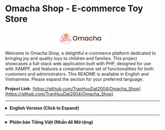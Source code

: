 # Omacha Shop - E-commerce Toy Store

<p align="center">
  <img src="screenshot/logo.png" alt="Omacha Shop Logo" height="50px"/> <!-- Đảm bảo đường dẫn logo chính xác -->
</p>

Welcome to Omacha Shop, a delightful e-commerce platform dedicated to bringing joy and quality toys to children and families. This project showcases a full-stack web application built with PHP, designed for use with XAMPP, and features a comprehensive set of functionalities for both customers and administrators.
This README is available in English and Vietnamese. Please expand the section for your preferred language.

**Project Link:** [https://github.com/TranHuuDat2004/Omacha_Shop](https://github.com/TranHuuDat2004/Omacha_Shop) <!-- Cập nhật link repo nếu cần -->

---

<details>
<summary><strong>English Version (Click to Expand)</strong></summary>

## 🌟 Project Overview

Omacha Shop is designed to provide a seamless and enjoyable online shopping experience for toy enthusiasts. From browsing a diverse collection of toys to secure (simulated) payment and order tracking, Omacha aims to be a trusted destination for parents and children alike. The platform also includes a robust administration system for efficient business management.

**Live Demo (GitHub Pages - Frontend UI Only):**
*   Customer View: [https://tranhuudatlego.github.io/Frontend/](https://tranhuudatlego.github.io/Frontend/)
*   Admin View (UI Only): [https://tranhuudatlego.github.io/Admin/](https://tranhuudatlego.github.io/Admin/)
*(Note: The live demos are frontend-only and do not include backend functionality like database interactions, user authentication, or order processing. For full functionality, please set up the project locally as described below.)*

## ✨ Key Features

### For Customers:
*   **Intuitive Product Browsing:** Homepage, categories, age-based filtering, advanced search.
*   **Detailed Product Pages:** Multiple screenshots, descriptions, reviews.
*   **Shopping Cart & Wishlist:** Add to cart, cart preview, quantity updates, coupon application, save favorites.
*   **Secure Checkout Process:** Clear steps, shipping info, order summary, "Thank You" page, invoice generation (PDF option).
*   **User Accounts:** Registration, login, (potentially) order history.
*   **Engagement & Information:** Blog, About Us, Contact page, product reviews, comment system.

### 🛍️ Customer Interface (Screenshots)
|           Home Page (Layout 1)            |             Product Listing (with Filter)              |                    Product Detail Page                    |
| :---------------------------------------: | :----------------------------------------------------: | :-------------------------------------------------------: |
|  ![Omacha Home 1](screenshot/Home1.jpg)   | ![Omacha Product List & Filter](screenshot/filter.jpg) |  ![Omacha Product Detail](screenshot/product_detail.jpg)  |
|             **Shopping Cart**             |                  **Checkout Process**                  |                    **Thank You Page**                     |
|    ![Omacha Cart](screenshot/cart.jpg)    |      ![Omacha Checkout](screenshot/checkout.jpg)       |       ![Omacha Thank You](screenshot/thankyou.jpg)        |
|              **Login Page**               |                 **Registration Page**                  |                     **Wishlist Page**                     |
|   ![Omacha Login](screenshot/login.jpg)   |      ![Omacha Register](screenshot/signup.jpg)       |        ![Omacha Wishlist](screenshot/wishlist.jpg)        |
|               **Blog Page**               |                   **About Us Page**                    |                     **Contact Page**                      |
|    ![Omacha Blog](screenshot/blog.jpg)    |       ![Omacha About Us](screenshot/about5.jpg)        |         ![Omacha Contact](screenshot/contact.jpg)         |
|        **Order Detail**         |                   **Search Results**                   |          **Comment Section** (e.g., on Product)           |
| ![Omacha Invoice](screenshot/checkout1.jpg) |    ![Omacha Search Results](screenshot/search.jpg)     | ![Omacha Comment Section](screenshot/comment_product.jpg) |
|     **Home Page (Layout 2)**     |           **Home Page (Layout 3)**            |             **Home Page (Layout 4)**             |
|  ![Omacha Home 2](screenshot/Home2.jpg)   |         ![Omacha Home 3](screenshot/Home3.jpg)         |          ![Omacha Home 4](screenshot/Home4.jpg)           |
|     **Home Page (Layout 5)**     |      **Invoice**                                                   |                                                           |
|  ![Omacha Home 5](screenshot/Home5.jpg)   |           ![Invoice](screenshot/invoice.jpg)                                             |                                                           |

### For Administrators (Admin Dashboard):
*   **Dashboard Overview:** Statistics on orders, users, sales, comments.
*   **User Management:** View and manage users.
*   **Product Management:** Add, view, edit, delete products.
*   **Order Management:** View and manage customer orders.
*   **Comment Management:** Approve, reply to comments.
*   **Content Management:** Manage blog posts, categories.
*   **Statistical Reports:** Charts for best sellers, revenue.

### ⚙️ Admin Interface (Screenshots)
|                     Admin Login Page                     |               Admin Signup Page (if applicable)                |                      Admin Dashboard                       |
| :------------------------------------------------------: | :------------------------------------------------------------: | :--------------------------------------------------------: |
|    ![Omacha Admin Login](screenshot/login_admin.jpg)     |      ![Omacha Admin Signup](screenshot/create_admin.jpg)       |      ![Omacha Admin Dashboard](screenshot/admin1.jpg)      |
|                   **Add Product Form**                   |                   **Manage Products (List)**                   |                  **Manage Orders (List)**                  |
| ![Omacha Admin Add Product](screenshot/add_product.jpg)  | ![Omacha Admin Manage Products](screenshot/manage_product.jpg) | ![Omacha Admin Manage Orders](screenshot/manage_order.jpg) |
|                 **Manage Users (List)**                  |                                                                |                                                            |
| ![Omacha Admin Manage Users](screenshot/manage_user.jpg) |                                                                |                                                            |

## 🛠️ Technology Stack

*   **Frontend:** HTML5, CSS3, JavaScript, Bootstrap, Tailwind CSS (for Admin)
*   **Backend:** PHP (Procedural or with a custom structure)
*   **Database:** MySQL (Managed via phpMyAdmin in XAMPP)
*   **Web Server:** Apache (via XAMPP)

## 🚀 Getting Started

### Prerequisites

*   **XAMPP:** Installed and running (Apache, PHP, MySQL).
*   **Git:** For cloning.

### Installation & Setup

1.  **Start XAMPP:** Ensure Apache and MySQL services are running.
2.  **Clone Repository into `htdocs`:**
    *   Navigate to your XAMPP `htdocs` directory.
    *   Run: `git clone https://github.com/TranHuuDat2004/Omacha_Shop.git`
    *   `cd OmachaShop`

3.  **Database Setup:**
    *   Go to `http://localhost/phpmyadmin`.
    *   Create a new database named `toy-shop` (collation `utf8mb4_general_ci`).
    *   Select `toy-shop`, go to "Import", choose `OmachaShop/Frontend/toy-shop.sql` (or the correct path to your SQL file), and click "Go".

4.  **Configure Database Connection (if necessary):**
    *   Check your PHP database connection files.
    *   Default XAMPP credentials: Host: `localhost`, User: `root`, Password: `(empty)`, DB: `toy-shop`.

5.  **Accessing the Application:**
    *   **Customer Site:** `http://localhost/OmachaShop/` (or `http://localhost/OmachaShop/Frontend/`)
    *   **Admin Panel:** `http://localhost/OmachaShop/admin/` (or your specific admin path).
        *   *Default Admin Credentials (if any):* Username: `[admin_user]`, Password: `[admin_pass]` (Please update)

## 📝 License

This work is licensed under a [Creative Commons Attribution-NonCommercial 4.0 International License](https://creativecommons.org/licenses/by-nc/4.0/).
You are free to Share and Adapt the material, under the terms of Attribution and NonCommercial use.
[![License: CC BY-NC 4.0](https://licensebuttons.net/l/by-nc/4.0/88x31.png)](https://creativecommons.org/licenses/by-nc/4.0/)

## 👤 Contributors

*   **Team Engineering**
    *   **Nguyễn Thùy Khanh** - Team Leader | Project Visionary & Lead Ideator
    *   **Trần Hữu Đạt** - Full-Stack Web Developer - [@TranHuuDat2004](https://github.com/TranHuuDat2004)
    *   **Trần Bình Quyển** - Member
    *   **Dương Thị Thùy Linh** - Member

</details>

---

<details>
<summary><strong>Phiên bản Tiếng Việt (Nhấn để Mở rộng)</strong></summary>

## 🌟 Tổng quan Dự án

Omacha Shop được thiết kế để cung cấp trải nghiệm mua sắm trực tuyến liền mạch và thú vị cho những người đam mê đồ chơi. Từ việc duyệt qua bộ sưu tập đồ chơi đa dạng đến thanh toán (mô phỏng) an toàn và theo dõi đơn hàng, Omacha đặt mục tiêu trở thành một điểm đến đáng tin cậy cho các bậc cha mẹ và trẻ em. Nền tảng này cũng bao gồm một hệ thống quản trị mạnh mẽ để quản lý kinh doanh hiệu quả.

**Demo Trực tuyến (GitHub Pages - Chỉ Giao diện Frontend):**
*   Giao diện Khách hàng: [https://tranhuudatlego.github.io/Frontend/](https://tranhuudatlego.github.io/Frontend/)
*   Giao diện Quản trị (Chỉ UI): [https://tranhuudatlego.github.io/Admin/](https://tranhuudatlego.github.io/Admin/)
*(Lưu ý: Các bản demo trực tuyến chỉ là giao diện người dùng và không bao gồm các chức năng backend như tương tác cơ sở dữ liệu, xác thực người dùng hoặc xử lý đơn hàng. Để có đầy đủ chức năng, vui lòng cài đặt dự án cục bộ theo hướng dẫn bên dưới.)*

## ✨ Các Tính năng Chính

### Dành cho Khách hàng:
*   **Duyệt Sản phẩm Trực quan:** Trang chủ, danh mục, lọc theo độ tuổi, tìm kiếm nâng cao.
*   **Trang Chi tiết Sản phẩm:** Nhiều ảnh chụp màn hình, mô tả, đánh giá.
*   **Giỏ hàng & Danh sách Yêu thích:** Thêm vào giỏ hàng, xem trước giỏ hàng, cập nhật số lượng, áp dụng mã giảm giá, lưu sản phẩm yêu thích.
*   **Quy trình Thanh toán An toàn:** Các bước rõ ràng, thông tin vận chuyển, tổng kết đơn hàng, trang "Cảm ơn", tạo hóa đơn (tùy chọn xuất PDF).
*   **Tài khoản Người dùng:** Đăng ký, đăng nhập, (có thể có) lịch sử đơn hàng.
*   **Tương tác & Thông tin:** Mục Blog, trang Giới thiệu, trang Liên hệ, đánh giá sản phẩm, hệ thống bình luận.

### 🛍️ Giao diện Khách hàng (Ảnh chụp màn hình)
|           Trang Chủ (Layout 1)            |             Danh sách SP (có Bộ lọc)              |                    Trang Chi tiết Sản phẩm                    |
| :---------------------------------------: | :----------------------------------------------------: | :-------------------------------------------------------: |
|  ![Omacha Home 1](screenshot/Home1.jpg)   | ![Omacha Product List & Filter](screenshot/filter.jpg) |  ![Omacha Product Detail](screenshot/product_detail.jpg)  |
|             **Giỏ hàng**             |                  **Quy trình Thanh toán**                  |                    **Trang Cảm ơn**                     |
|    ![Omacha Cart](screenshot/cart.jpg)    |      ![Omacha Checkout](screenshot/checkout.jpg)       |       ![Omacha Thank You](screenshot/thankyou.jpg)        |
|              **Trang Đăng nhập**               |                 **Trang Đăng ký**                  |                     **Trang Yêu thích**                     |
|   ![Omacha Login](screenshot/login.jpg)   |      ![Omacha Register](screenshot/signup.jpg)       |        ![Omacha Wishlist](screenshot/wishlist.jpg)        |
|               **Trang Blog**               |                   **Trang Giới thiệu**                    |                     **Trang Liên hệ**                      |
|    ![Omacha Blog](screenshot/blog.jpg)    |       ![Omacha About Us](screenshot/about5.jpg)        |         ![Omacha Contact](screenshot/contact.jpg)         |
|        **Chi tiết Đơn hàng**         |                   **Kết quả Tìm kiếm**                   |          **Mục Bình luận** (ví dụ: trên Sản phẩm)           |
| ![Omacha Invoice](screenshot/checkout1.jpg) |    ![Omacha Search Results](screenshot/search.jpg)     | ![Omacha Comment Section](screenshot/comment_product.jpg) |
|     **Trang Chủ (Layout 2)**     |           **Trang Chủ (Layout 3)**            |             **Trang Chủ (Layout 4)**             |
|  ![Omacha Home 2](screenshot/Home2.jpg)   |         ![Omacha Home 3](screenshot/Home3.jpg)         |          ![Omacha Home 4](screenshot/Home4.jpg)           |
|     **Trang Chủ (Layout 5)**     |      **Hóa đơn**                                                   |                                                           |
|  ![Omacha Home 5](screenshot/Home5.jpg)   |           ![Invoice](screenshot/invoice.jpg)                                             |                                                           |

### Dành cho Quản trị viên (Bảng điều khiển Admin):
*   **Tổng quan Dashboard:** Thống kê nhanh về đơn hàng, người dùng, doanh số, bình luận.
*   **Quản lý Người dùng:** Xem và quản lý người dùng.
*   **Quản lý Sản phẩm:** Thêm, xem, sửa, xóa sản phẩm.
*   **Quản lý Đơn hàng:** Xem và quản lý đơn hàng của khách.
*   **Quản lý Bình luận:** Phê duyệt, trả lời bình luận.
*   **Quản lý Nội dung:** Quản lý bài viết blog, danh mục.
*   **Báo cáo Thống kê:** Biểu đồ về sản phẩm bán chạy, doanh thu.

### ⚙️ Giao diện Quản trị (Ảnh chụp màn hình)
|                     Trang Đăng nhập Admin                     |               Trang Đăng ký Admin (nếu có)                |                      Dashboard Admin                       |
| :------------------------------------------------------: | :------------------------------------------------------------: | :--------------------------------------------------------: |
|    ![Omacha Admin Login](screenshot/login_admin.jpg)     |      ![Omacha Admin Signup](screenshot/create_admin.jpg)       |      ![Omacha Admin Dashboard](screenshot/admin1.jpg)      |
|                   **Form Thêm Sản phẩm**                   |                   **Quản lý Sản phẩm (Danh sách)**                   |                  **Quản lý Đơn hàng (Danh sách)**                  |
| ![Omacha Admin Add Product](screenshot/add_product.jpg)  | ![Omacha Admin Manage Products](screenshot/manage_product.jpg) | ![Omacha Admin Manage Orders](screenshot/manage_order.jpg) |
|                 **Quản lý Người dùng (Danh sách)**                  |                                                                |                                                            |
| ![Omacha Admin Manage Users](screenshot/manage_user.jpg) |                                                                |                                                            |

## 🛠️ Công nghệ sử dụng

*   **Frontend:** HTML5, CSS3, JavaScript, Bootstrap, Tailwind CSS (cho trang Quản trị)
*   **Backend:** PHP (Lập trình thủ tục hoặc theo cấu trúc tùy chỉnh)
*   **Cơ sở dữ liệu:** MySQL (Quản lý qua phpMyAdmin trong XAMPP)
*   **Web Server:** Apache (thông qua XAMPP)

## 🚀 Bắt đầu

### Điều kiện Tiên quyết

*   **XAMPP:** Tải và cài đặt XAMPP (bao gồm Apache, PHP, MySQL/MariaDB, phpMyAdmin) từ [Apache Friends](https://www.apachefriends.org/index.html).
*   **Git:** Để sao chép kho lưu trữ.

### Cài đặt & Thiết lập

1.  **Khởi động XAMPP:**
    *   Mở XAMPP Control Panel.
    *   Khởi động dịch vụ **Apache** và **MySQL**.

2.  **Sao chép kho lưu trữ:**
    *   Mở dòng lệnh/terminal của bạn.
    *   Điều hướng đến thư mục `htdocs` trong thư mục cài đặt XAMPP (ví dụ: `C:\xampp\htdocs` trên Windows, hoặc `/Applications/XAMPP/htdocs` trên macOS).
    *   Sao chép dự án:
        ```bash
        git clone https://github.com/TranHuuDat2004/Omacha_Shop.git
        cd OmachaShop
        ```
        Dự án bây giờ sẽ nằm trong thư mục như `C:\xampp\htdocs\OmachaShop`.

3.  **Thiết lập Cơ sở dữ liệu:**
    *   Mở trình duyệt web và truy cập `http://localhost/phpmyadmin`.
    *   Tạo một cơ sở dữ liệu mới:
        *   Nhấp vào "New" ở thanh bên trái.
        *   Nhập tên cơ sở dữ liệu là `toy-shop`.
        *   Chọn một đối chiếu (collation) (ví dụ: `utf8mb4_general_ci`) và nhấp "Create".
    *   Nhập tệp SQL:
        *   Chọn cơ sở dữ liệu `toy-shop` vừa tạo từ thanh bên trái.
        *   Nhấp vào tab "Import" ở trên cùng.
        *   Nhấp "Choose File" và điều hướng đến thư mục `OmachaShop/Frontend/` (hoặc vị trí chứa tệp `toy-shop.sql` của bạn) và chọn tệp `toy-shop.sql`.
        *   Cuộn xuống và nhấp "Go".

4.  **Cấu hình Kết nối Cơ sở dữ liệu (nếu cần):**
    *   Ứng dụng PHP của bạn sẽ cần kết nối đến cơ sở dữ liệu. Tìm (các) tệp PHP trong dự án của bạn xử lý việc kết nối cơ sở dữ liệu (ví dụ: `config.php`, `db_connect.php`, hoặc tương tự).
    *   Đảm bảo các chi tiết kết nối chính xác cho thiết lập XAMPP mặc định:
        *   Hostname: `localhost`
        *   Tên cơ sở dữ liệu: `toy-shop`
        *   Tên người dùng: `root`
        *   Mật khẩu: `(để trống theo mặc định)`
    *   *(Nếu tệp kết nối của bạn có cấu trúc khác, hãy điều chỉnh cho phù hợp.)*

5.  **Truy cập Ứng dụng:**
    *   **Trang Khách hàng:** Mở trình duyệt và truy cập `http://localhost/OmachaShop/` (hoặc `http://localhost/TenThuMucDuAnCuaBan/` nếu bạn đặt tên thư mục khác trong `htdocs`).
    *   **Trang Quản trị:** Truy cập qua `http://localhost/OmachaShop/admin/` (hoặc đường dẫn cụ thể đến khu vực quản trị của bạn, ví dụ: `admin.php`, `admin_login.php`).
        *   *Thông tin đăng nhập quản trị mặc định (nếu có, vui lòng chỉ định):* Tên người dùng: `[admin_user]`, Mật khẩu: `[admin_pass]` *(Cập nhật nếu bạn có thông tin đăng nhập mặc định)*

## 📝 Giấy phép

Công trình này được cấp phép theo [Giấy phép Quốc tế Creative Commons Ghi công-Phi thương mại 4.0](https://creativecommons.org/licenses/by-nc/4.0/).
Bạn được tự do Chia sẻ và Phỏng theo tài liệu, theo các điều khoản Ghi công và Phi thương mại.
[![Giấy phép: CC BY-NC 4.0](https://licensebuttons.net/l/by-nc/4.0/88x31.png)](https://creativecommons.org/licenses/by-nc/4.0/)

## 👤 Thành viên Đóng góp

*   **Nhóm Kỹ thuật**
    *   **Nguyễn Thùy Khanh** - Trưởng nhóm | Định hướng & Lên ý tưởng chính cho Dự án
    *   **Trần Hữu Đạt** - Lập trình viên Web Full-Stack - [@TranHuuDat2004](https://github.com/TranHuuDat2004)
    *   **Trần Bình Quyển** - Thành viên
    *   **Dương Thị Thùy Linh** - Thành viên

</details>
